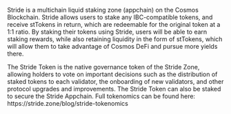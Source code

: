 <p>
    Stride is a multichain liquid staking zone (appchain) on the Cosmos Blockchain. Stride allows users to stake any IBC-compatible tokens, and receive stTokens in return, which are redeemable for the original token at a 1:1 ratio. By staking their tokens using Stride, users will be able to earn staking rewards, while also retaining liquidity in the form of stTokens, which will allow them to take advantage of Cosmos DeFi and pursue more yields there.
</p>

<p>
    The Stride Token is the native governance token of the Stride Zone, allowing holders to vote on important decisions such as the distribution of staked tokens to each validator, the onboarding of new validators, and other protocol upgrades and improvements. The Stride Token can also be staked to secure the Stride Appchain. Full tokenomics can be found here: https://stride.zone/blog/stride-tokenomics
</p>

